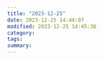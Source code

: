 ```yaml
---
title: "2023-12-25"
date: 2023-12-25 14:44:07
modified: 2023-12-25 14:45:36
category: 
tags: 
summary: 
---
```

